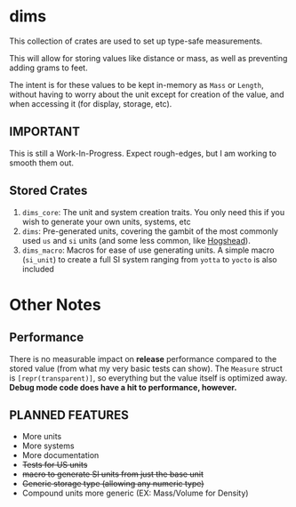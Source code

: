 # dims

This collection of crates are used to set up type-safe measurements.

This will allow for storing values like distance or mass, as well as preventing adding grams to feet.

The intent is for these values to be kept in-memory as `Mass` or `Length`, without having to worry about the unit except for creation of the value, and when accessing it (for display, storage, etc).

## IMPORTANT

This is still a Work-In-Progress. Expect rough-edges, but I am working to smooth them out.

## Stored Crates

1. `dims_core`: The unit and system creation traits. You only need this if you wish to generate your own units, systems, etc
2. `dims`: Pre-generated units, covering the gambit of the most commonly used `us` and `si` units (and some less common, like [Hogshead](https://en.wikipedia.org/wiki/Hogshead)).
3. `dims_macro`: Macros for ease of use generating units. A simple macro (`si_unit`) to create a full SI system ranging from `yotta` to `yocto` is also included

# Other Notes

## Performance

There is no measurable impact on **release** performance compared to the stored value (from what my very basic tests can show). The `Measure` struct is `[repr(transparent)]`, so everything but the value itself is optimized away. **Debug mode code does have a hit to performance, however.**

## PLANNED FEATURES

- More units
- More systems
- More documentation
- ~~Tests for US units~~
- ~~macro to generate SI units from just the base unit~~
- ~~Generic storage type (allowing any numeric type)~~
- Compound units more generic (EX: Mass/Volume for Density)
